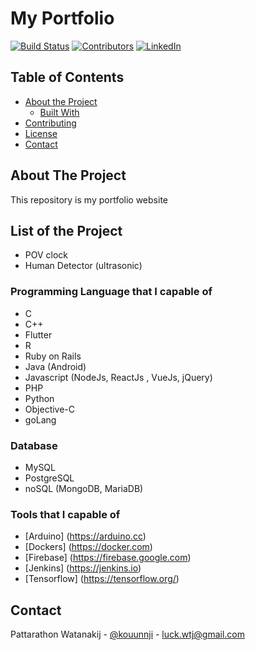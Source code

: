 # My Portfolio
<!-- PROJECT SHIELDS -->
[![Build Status][build-shield]]()
[![Contributors][contributors-shield]]()
[![LinkedIn][linkedin-shield]][linkedin-url]


<!-- TABLE OF CONTENTS -->
## Table of Contents

* [About the Project](#about-the-project)
  * [Built With](#built-with)
* [Contributing](#contributing)
* [License](#license)
* [Contact](#contact)



<!-- ABOUT THE PROJECT -->
## About The Project

This repository is my portfolio website

## List of the Project 

  - POV clock 
  - Human Detector (ultrasonic)
  
### Programming Language that I capable of

* C
* C++
* Flutter
* R
* Ruby on Rails
* Java (Android)
* Javascript (NodeJs, ReactJs , VueJs, jQuery)
* PHP
* Python 
* Objective-C
* goLang

### Database 

* MySQL
* PostgreSQL
* noSQL (MongoDB, MariaDB)


### Tools that I capable of

* [Arduino] (https://arduino.cc)
* [Dockers] (https://docker.com)
* [Firebase] (https://firebase.google.com)
* [Jenkins] (https://jenkins.io)
* [Tensorflow] (https://tensorflow.org/)


<!-- CONTACT -->
## Contact

Pattarathon Watanakij - [@kouunnji](https://twitter.com/kouunnji) - luck.wtj@gmail.com


<!-- MARKDOWN LINKS & IMAGES -->
[build-shield]: https://img.shields.io/badge/build-passing-brightgreen.svg?style=flat-square
[contributors-shield]: https://img.shields.io/badge/contributors-1-orange.svg?style=flat-square
[license-shield]: https://img.shields.io/badge/license-MIT-blue.svg?style=flat-square
[license-url]: https://choosealicense.com/licenses/mit
[linkedin-shield]: https://img.shields.io/badge/-LinkedIn-black.svg?style=flat-square&logo=linkedin&colorB=555
[linkedin-url]: https://www.linkedin.com/in/pattarathon-watanakij-10856a121
[product-screenshot]: https://raw.githubusercontent.com/othneildrew/Best-README-Template/master/screenshot.png
  
